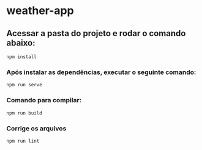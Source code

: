 # weather-app

## Acessar a pasta do projeto e rodar o comando abaixo:
```
npm install
```

### Após instalar as dependências, executar o seguinte comando:
```
npm run serve
```

### Comando para compilar:
```
npm run build
```

### Corrige os arquivos
```
npm run lint
